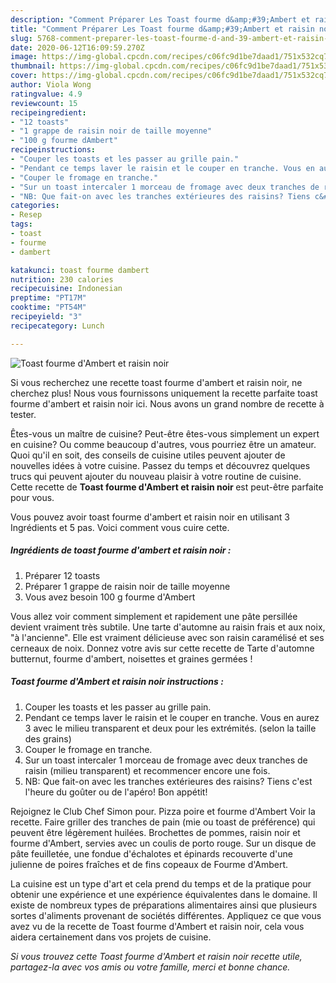 ```yaml
---
description: "Comment Préparer Les Toast fourme d&amp;#39;Ambert et raisin noir"
title: "Comment Préparer Les Toast fourme d&amp;#39;Ambert et raisin noir"
slug: 5768-comment-preparer-les-toast-fourme-d-and-39-ambert-et-raisin-noir
date: 2020-06-12T16:09:59.270Z
image: https://img-global.cpcdn.com/recipes/c06fc9d1be7daad1/751x532cq70/toast-fourme-dambert-et-raisin-noir-photo-principale-de-la-recette.jpg
thumbnail: https://img-global.cpcdn.com/recipes/c06fc9d1be7daad1/751x532cq70/toast-fourme-dambert-et-raisin-noir-photo-principale-de-la-recette.jpg
cover: https://img-global.cpcdn.com/recipes/c06fc9d1be7daad1/751x532cq70/toast-fourme-dambert-et-raisin-noir-photo-principale-de-la-recette.jpg
author: Viola Wong
ratingvalue: 4.9
reviewcount: 15
recipeingredient:
- "12 toasts"
- "1 grappe de raisin noir de taille moyenne"
- "100 g fourme dAmbert"
recipeinstructions:
- "Couper les toasts et les passer au grille pain."
- "Pendant ce temps laver le raisin et le couper en tranche. Vous en aurez 3 avec le milieu transparent et deux pour les extrémités. (selon la taille des grains)"
- "Couper le fromage en tranche."
- "Sur un toast intercaler 1 morceau de fromage avec deux tranches de raisin (milieu transparent) et recommencer encore une fois."
- "NB: Que fait-on avec les tranches extérieures des raisins? Tiens c&#39;est l&#39;heure du goûter ou de l&#39;apéro! Bon appétit!"
categories:
- Resep
tags:
- toast
- fourme
- dambert

katakunci: toast fourme dambert 
nutrition: 230 calories
recipecuisine: Indonesian
preptime: "PT17M"
cooktime: "PT54M"
recipeyield: "3"
recipecategory: Lunch

---
```



![Toast fourme d&#39;Ambert et raisin noir](https://img-global.cpcdn.com/recipes/c06fc9d1be7daad1/751x532cq70/toast-fourme-dambert-et-raisin-noir-photo-principale-de-la-recette.jpg)

Si vous recherchez une recette toast fourme d&#39;ambert et raisin noir, ne cherchez plus! Nous vous fournissons uniquement la recette parfaite toast fourme d&#39;ambert et raisin noir ici. Nous avons un grand nombre de recette à tester.

Êtes-vous un maître de cuisine? Peut-être êtes-vous simplement un expert en cuisine? Ou comme beaucoup d'autres, vous pourriez être un amateur. Quoi qu'il en soit, des conseils de cuisine utiles peuvent ajouter de nouvelles idées à votre cuisine. Passez du temps et découvrez quelques trucs qui peuvent ajouter du nouveau plaisir à votre routine de cuisine. Cette recette de <strong> Toast fourme d&#39;Ambert et raisin noir </strong> est peut-être parfaite pour vous.

<!--inarticleads1-->

Vous pouvez avoir toast fourme d&#39;ambert et raisin noir en utilisant 3 Ingrédients et 5 pas. Voici comment vous cuire cette.

##### Ingrédients de toast fourme d&#39;ambert et raisin noir :

1. Préparer 12 toasts
1. Préparer 1 grappe de raisin noir de taille moyenne
1. Vous avez besoin 100 g fourme d&#39;Ambert


Vous allez voir comment simplement et rapidement une pâte persillée devient vraiment très subtile. Une tarte d&#39;automne au raisin frais et aux noix, &#34;à l&#39;ancienne&#34;. Elle est vraiment délicieuse avec son raisin caramélisé et ses cerneaux de noix. Donnez votre avis sur cette recette de Tarte d&#39;automne butternut, fourme d&#39;ambert, noisettes et graines germées ! 

<!--inarticleads2-->

##### Toast fourme d&#39;Ambert et raisin noir instructions :

1. Couper les toasts et les passer au grille pain.
1. Pendant ce temps laver le raisin et le couper en tranche. Vous en aurez 3 avec le milieu transparent et deux pour les extrémités. (selon la taille des grains)
1. Couper le fromage en tranche.
1. Sur un toast intercaler 1 morceau de fromage avec deux tranches de raisin (milieu transparent) et recommencer encore une fois.
1. NB: Que fait-on avec les tranches extérieures des raisins? Tiens c&#39;est l&#39;heure du goûter ou de l&#39;apéro! Bon appétit!


Rejoignez le Club Chef Simon pour. Pizza poire et fourme d&#39;Ambert Voir la recette. Faire griller des tranches de pain (mie ou toast de préférence) qui peuvent être légèrement huilées. Brochettes de pommes, raisin noir et fourme d&#39;Ambert, servies avec un coulis de porto rouge. Sur un disque de pâte feuilletée, une fondue d&#39;échalotes et épinards recouverte d&#39;une julienne de poires fraîches et de fins copeaux de Fourme d&#39;Ambert. 

<!--inarticleads1-->

<p>
La cuisine est un type d'art et cela prend du temps et de la pratique pour obtenir une expérience et une expérience équivalentes dans le domaine. Il existe de nombreux types de préparations alimentaires ainsi que plusieurs sortes d'aliments provenant de sociétés différentes. Appliquez ce que vous avez vu de la recette de Toast fourme d&#39;Ambert et raisin noir, cela vous aidera certainement dans vos projets de cuisine.
</p>

<p>
<i>Si vous trouvez cette Toast fourme d&#39;Ambert et raisin noir recette utile, partagez-la avec vos amis ou votre famille, merci et bonne chance.</i>
</p>
